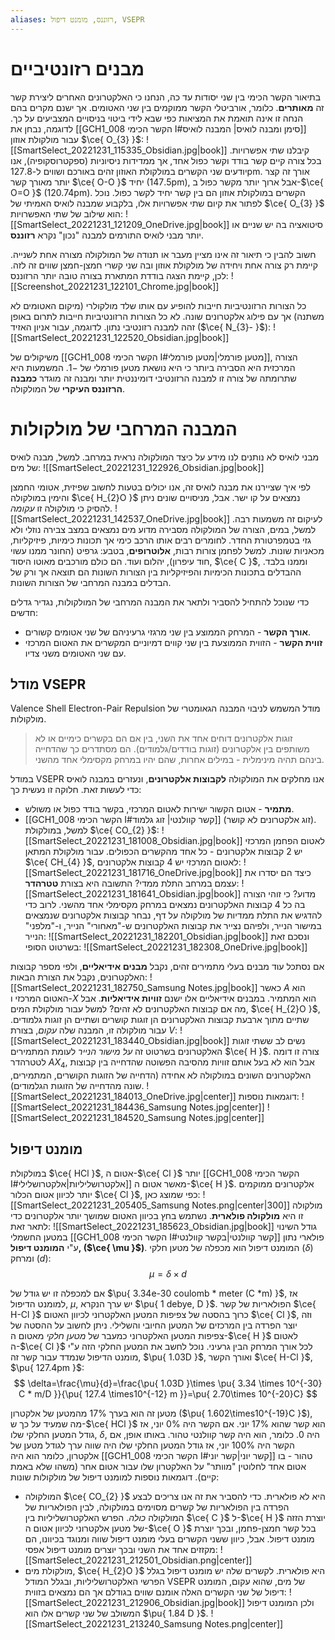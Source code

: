 ```yaml
---
aliases: רזוננס, מומנט דיפול, VSEPR
---
```


# מבנים רזונטיביים

בתיאור הקשר הכימי בין שני יסודות עד כה, הנחנו כי האלקטרונים האחרים ליצירת קשר זה **מאותרים**. כלומר, אורביטלי הקשר ממוקמים בין שני האטומים. אך ישנם מקרים בהם הנחה זו אינה תואמת את המציאות כפי שבא לידי ביטוי בניסויים המצביעים על כך.
לדוגמה, נבחן את [[GCH1_008 הקשר הכימי I#סימן ומבנה לואיס| המבנה לואיס]] עבור מולקולת אוזון $\ce{ O_{3} }$:
![[SmartSelect_20221231_115335_Obsidian.jpg|book]]
קיבלנו שתי אפשרויות.
בכל צורה קיים קשר בודד וקשר כפול אחד, אך ממדידות ניסיוניות (ספקטרוסקופיה), אנו יודעים שני הקשרים במולקולת האוזון זהים באורכם ושווים ל-$127.8 \mathrm{pm}$. אורך זה קצר יותר מאורך קשר $\ce{ O-O }$ יחיד ($147.5 \mathrm{pm}$), אבל ארוך יותר מקשר כפול ב-$\ce{ O=O }$ ($120.74 \mathrm{pm}$). הקשרים במולקולת אוזון הם בין קשר יחיד לקשר כפול.
נוכל לפתור את קיום שתי אפשרויות אלו, בלקבוע שמבנה לואיס האמיתי של $\ce{ O_{3} }$ הוא שילוב של שתי האפשרויות:
![[SmartSelect_20221231_121209_OneDrive.jpg|book]]
סיטואציה בה יש שניים או יותר מבני לואיס התורמים למבנה "נכון" נקרא **רזוננס**.

חשוב להבין כי תיאור זה אינו מציין מעבר או תנודה של המולקולה מצורה אחת לשנייה. קיימת רק צורה אחת ויחידה של מולקולת אוזון ובה שני קשרי חמצן-חמצן שווים זה לזה. לכן, קיימת הצגה בודדת המתארת בצורה טובה יותר הרזוננס:
![[Screenshot_20221231_122101_Chrome.jpg|book]]

כל הצורות הרזונטיביות חייבות להופיע עם אותו שלד מולקולרי (מיקום האטומים לא משתנה) אך עם פילוג אלקטרונים שונה. לא כל הצורות הרזונטיביות חייבות לתרום באופן זהה למבנה רזונטיבי נתון. לדוגמה, עבור אניון האזיד ($\ce{ N_{3}- }$):
![[SmartSelect_20221231_122520_Obsidian.jpg|book]]

משיקולים של [[GCH1_008 הקשר הכימי I#מטען פורמלי|מטען פורמלי]], הצורה המרכזית היא הסבירה ביותר כי היא נושאת מטען פורמלי של $-1$. המשמעות היא שתרומתה של צורה זו למבנה הרזונטיבי דומיננטית יותר ומבנה זה מוגדר **כמבנה הרזוננס העיקרי** של המולקולה.

# המבנה המרחבי של מולקולות
מבני לואיס לא נותנים לנו מידע על כיצד המולקולה נראית במרחב. למשל, מבנה לואיס של מים:
![[SmartSelect_20221231_122926_Obsidian.jpg|book]]

לפי איך שציירנו את מבנה לואיס זה, אנו יכולים בטעות לחשוב שפיזית, אטומי החמצן והימין במולקולה $\ce{ H_{2}O }$ נמצאים על קו ישר. אבל, מניסויים שונים ניתן להסיק כי מולקולה זו *עקומה*.
![[SmartSelect_20221231_142537_OneDrive.jpg|book]]
לעיקום זה משמעות רבה. למשל, במים, הצורה של המולקולה מסבירה מדוע מים נמצאים במצב צבירה נוזלי ולא גזי בטמפרטורת החדר.
לחומרים רבים אותו הרכב כימי אך תכונות כימיות, פיזיקליות, מכאניות שונות. למשל לפחמן צורות רבות, **אלוטרופים**, בטבע: גרפיט (החונר ממנו עשוי חוד עיפרון), יהלום ועוד. הם כולם מורכבים מאוטו היסוד, $\ce{ C }$, וממנו בלבד. ההבדלים בתכונות הכימיות והפיזיקליות בין הצורות השונות הם תוצאה אך ורק של הבדלים במבנה המרחבי של הצורות השונות.

כדי שנוכל להתחיל להסביר ולתאר את המבנה המרחבי של המולקולות, נגדיר גדלים חדשים:
- **אורך הקשר** - המרחק הממוצע בין שני מרגזי גרעיניהם של שני אטומים קשורים.
- **זווית הקשר** - הזווית הממוצעת בין שני קווים דמיוניים המקשרים את האטום המרכזי עם שני האטומים משני צדיו.

## מודל VSEPR
Valence Shell Electron-Pair Repulsion
מודל המשמש לניבוי המבנה הגאומטרי של מולקולות.
> זוגות אלקטרונים דוחים אחד את השני, בין אם הם בקשרים כימיים או לא משותפים בין אלקטרונים (זוגות בודדים/גלמודים). הם מסתדרים כך שהדחייה בינהם תהיה מינימלית - במילים אחרות, שהם יהיו במרחק מקסימלי אחד מהשני.

במודל VSEPR אנו מחלקים את המולקולה **לקבוצות אלקטרונים**, ונעזרים במבנה לואיס כדי לעשות זאת. חלוקה זו נעשית כך:
- **מתמיר** - אטום הקשור ישירות לאטום המרכזי, בקשר בודד כפול או משולש.
- [[GCH1_008 הקשר הכימי I#קשר קוולנטי| זוג גלמוד]] (זוג אלקטרונים לא קושר).
	למשל, במולקולת $\ce{ CO_{2} }$:
	![[SmartSelect_20221231_181008_Obsidian.jpg|book]]
	לאטום הפחמן המרכזי יש 2 קבוצות אלקטרונים - כל אחד מהקשרים הכפולים.
	עבור מולקולת המתאן $\ce{ CH_{4} }$, לאטום המרכזי יש 4 קבוצות אלקטרונים:
	![[SmartSelect_20221231_181716_OneDrive.jpg|book]]
	כיצד הם יסדרו את עצמם במרחב התלת ממדי? התשובה היא בצורת **טטרהדר**:
	![[SmartSelect_20221231_181641_Obsidian.jpg|book]]
	מדוע? כי זוהי הצורה בה כל 4 קבוצות האלקטרונים נמצאים במרחק מקסימלי אחד מהשני.
	לרוב כדי להדגיש את התלת ממדיות של מולקולה על דף, נבחר קבוצות אלקטרונים שנמצאים במישור הנייר, ולפיהם נצייר את קבוצות האלקטרונים ש-"מאחורי" הנייר, ו-"מלפני" הנייר:
	![[SmartSelect_20221231_182201_Obsidian.jpg|book]]
	ונסכם זאת בשרטוט הסופי:
	![[SmartSelect_20221231_182308_OneDrive.jpg|book]]

אם נסתכל עוד מבנים בעלי מתמירים זהים, נקבל **מבנים אידיאליים**, ולפי מספר קבוצות האלקטרונים, נקבל את הצורת הבאות:
![[SmartSelect_20221231_182750_Samsung Notes.jpg|book]]
כאשר $A$ הוא האטום המרכזי ו-$X$ הוא המתמיר.
במבנים אידיאליים אלו ישנם **זוויות אידיאליות**.
אבל מה אם קבוצות האלקטרונים לא זהים? למשל עבור מולקולת המים, $\ce{ H_{2}O }$, שתיים מתוך ארבעת קבוצות האלקטרונים הן זוגות קושרים ושתיים הן זוגות גלמודים. עבור מולקולה זו, המבנה שלה *עקום*, בצורת $V$:
![[SmartSelect_20221231_183440_Obsidian.jpg|book]]
נשים לב ששתי זוגות האלקטרונים בשרטוט זה *על מישור הנייר* לעומת המתמירים $\ce{ H }$. צורה זו דומה לטטרהדר $AX_{4}$, אבל הוא לא בעל אותם זוויות מהסיבה הפשוטה שהדחייה בין קבוצות האלקטרונים השונים במולקולה לא אחידה (הדחייה של הזוגות הקושרים, המתמירים, שונה מהדחייה של הזוגות הגלמודים).
![[SmartSelect_20221231_184013_OneDrive.jpg|center]]
דוגמאות נוספות:
![[SmartSelect_20221231_184436_Samsung Notes.jpg|center]]
![[SmartSelect_20221231_184520_Samsung Notes.jpg|center]]

## מומנט דיפול
במולקולת $\ce{ HCl }$, אטום ה-$\ce{ Cl }$ יותר [[GCH1_008 הקשר הכימי I#אלקטרושליליות|אלקטרושלילי]] מאשר אטום ה-$\ce{ H }$. אלקטרונים ממוקמים יותר לכיוון אטום הכלור $\ce{ Cl }$, כפי שמוצג כאן:
![[SmartSelect_20221231_205405_Samsung Notes.png|center|300]]
מולקולה זו היא **מולקולה פולארית**. נשתמש בחץ בכיוון האטום שמושך יותר אלקטרונים כדי לתאר זאת:
![[SmartSelect_20221231_185623_Obsidian.jpg|book]]
גודל השינוי במטען החשמלי [[GCH1_008 הקשר הכימי I#קשר קוולנטי|בקשר קוולנטי]] פולארי נתון ע"י **המומנט דיפול, ($\ce{ \mu }$)**. המומנט דיפול הוא מכפלה של מטען חלקי ($\delta$) ומרחק ($d$):
$$
\mu=\delta \times d
$$

אם למכפלה זו יש גודל של $\pu{ 3.34e-30 coulomb * meter (C *m) }$, אז למומנט הדיפול, $\mu$, יש ערך הנקרא $\pu{ 1 debye, D }$.
הפולאריות של קשר $\ce{ H-Cl }$ כרוך בהסטה של צפיפות המטען האלקטרוני לכיוון האטום $\ce{ Cl }$, וזה יוצר הפרדה בין המרכזים של המטען החיובי והשלילי. ניתן לחשוב על ההסטה של צפיפות המטען האלקטרוני כמעבר של *מטען חלקי* מאטום ה-$\ce{ H }$ לאטום ה-$\ce{ Cl }$ לכל אורך המרחק הבין גרעיני.
נוכל לחשב את המטען החלקי הזה ע"י מומנט הדיפול שנמדד עבור קשר זה, $\pu{ 1.03D }$, ואורך הקשר $\ce{ H-Cl }$, $\pu{ 127.4pm }$:
$$
\delta=\frac{\mu}{d}=\frac{\pu{ 1.03D }\times \pu{ 3.34 \times 10^{-30} C * m/D }}{\pu{ 127.4 \times10^{-12} m }}=\pu{  2.70\times 10^{-20}C}
$$

מטען זה הוא בערך $17\%$ מהמטען של אלקטרון ($\pu{ 1.602\times10^{-19}C }$), מה שמעיד על כך ש-$\ce{ HCl }$ הוא קשר שהוא $17\%$ יוני. אם הקשר היה $0\%$ יוני, אז גודל המטען החלקי שלו, $\delta$, היה $0$. כלומר, הוא היה קשר קוולנטי טהור. באותו אופן, אם הקשר היה $100\%$ יוני, אז גודל המטען החלקי שלו היה שווה ערך לגודל מטען של אלקטרון, כלומר הוא היה [[GCH1_008 הקשר הכימי I#קשר יוני|קשר יוני]] טהור - בו אטום אחד לחלוטין "מוותר" על האלקטרון שלו עבור אטום אחר (משהו שלא באמת קיים).
דוגמאות נוספות למומנט דיפול של מולקולות שונות:
- המולקולה $\ce{ CO_{2} }$ היא לא פולארית. כדי להסביר את זה אנו צריכים לבצע הפרדה בין הפולאריות של קשרים מסוימים במולקולה, לבין הפולאריות של המולקולה *כולה*. הפרש האלקטרושליליות בין $\ce{ C }$ ל-$\ce{ H }$ יוצרת הזזה של מטען אלקטרוני לכיוון אטום ה-$\ce{ O }$ בכל קשר חמצן-פחמן, ובכך יוצרת מומנט דיפול. אבל, כיוון ששני הקשרים בעלי מומנט דיפול שווה ומנוגד בכיוונו, הם מקזזים אחד את השני ובכך יוצרים מומנט דיפול אפסי:
	![[SmartSelect_20221231_212501_Obsidian.png|center]]
- מולקולת מים, $\ce{ H_{2}O }$ היא פולארית. לקשרים שלה יש מומנט דיפול בגלל הפרשי האלקטרושליליות, ובגלל המודל VSEPR של מים, שהוא עקום, המומנט דיפול של שני הקשרים האלה אומנם שווים בגודלם אך הם נמצאים בזווית:
	![[SmartSelect_20221231_212906_Obsidian.jpg|book]]
	ולכן המומנט דיפול המשולב של שני קשרים אלו הוא $\pu{ 1.84 D }$.
	![[SmartSelect_20221231_213240_Samsung Notes.png|center]]
